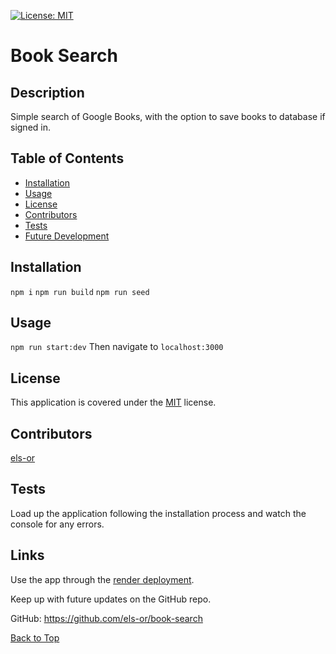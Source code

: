 [![License: MIT](https://img.shields.io/badge/License-MIT-yellow.svg)](https://opensource.org/licenses/MIT)

# Book Search

## Description

Simple search of Google Books, with the option to save books to database if signed in.

## Table of Contents

- [Installation](#installation)
- [Usage](#usage)
- [License](#license)
- [Contributors](#contributors)
- [Tests](#tests)
- [Future Development](#future-development)

## Installation

`npm i`
`npm run build`
`npm run seed`

## Usage

`npm run start:dev`
Then navigate to `localhost:3000`

## License

This application is covered under the [MIT](https://opensource.org/licenses/MIT) license.

## Contributors

[els-or](https://github.com/els-or)

## Tests

Load up the application following the installation process and watch the console for any errors.

## Links

Use the app through the [render deployment](https://book-search-6vpp.onrender.com).

Keep up with future updates on the GitHub repo.

GitHub: https://github.com/els-or/book-search

[Back to Top](#book-search)
